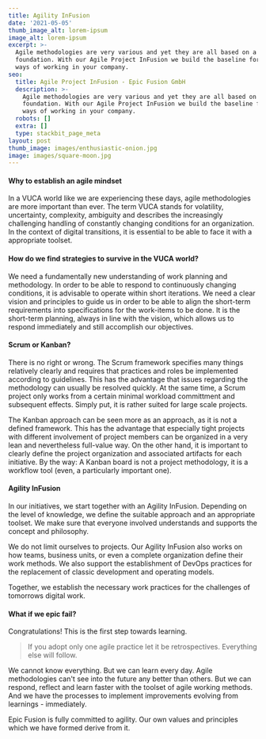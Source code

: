```yaml
---
title: Agility InFusion
date: '2021-05-05'
thumb_image_alt: lorem-ipsum
image_alt: lorem-ipsum
excerpt: >-
  Agile methodologies are very various and yet they are all based on a common
  foundation. With our Agile Project InFusion we build the baseline for agile
  ways of working in your company.
seo:
  title: Agile Project InFusion - Epic Fusion GmbH
  description: >-
    Agile methodologies are very various and yet they are all based on a common
    foundation. With our Agile Project InFusion we build the baseline for agile
    ways of working in your company.
  robots: []
  extra: []
  type: stackbit_page_meta
layout: post
thumb_image: images/enthusiastic-onion.jpg
image: images/square-moon.jpg
---
```

#### Why to establish an agile mindset

In a VUCA world like we are experiencing these days, agile methodologies are more important than ever. The term VUCA stands for volatility, uncertainty, complexity, ambiguity and describes the increasingly challenging handling of constantly changing conditions for an organization. In the context of digital transitions, it is essential to be able to face it with a appropriate toolset.

#### How do we find strategies to survive in the VUCA world?

We need a fundamentally new understanding of work planning and methodology. In order to be able to respond to continuously changing conditions, it is advisable to operate within short iterations. We need a clear vision and principles to guide us in order to be able to align the short-term requirements into specifications for the work-items to be done. It is the short-term planning, always in line with the vision, which allows us to respond immediately and still accomplish our objectives.

#### Scrum or Kanban?

There is no right or wrong. The Scrum framework specifies many things relatively clearly and requires that practices and roles be implemented according to guidelines. This has the advantage that issues regarding the methodology can usually be resolved quickly. At the same time, a Scrum project only works from a certain minimal workload committment and subsequent effects. Simply put, it is rather suited for large scale projects.

The Kanban approach can be seen more as an approach, as it is not a defined framework. This has the advantage that especially tight projects with different involvement of project members can be organized in a very lean and nevertheless full-value way. On the other hand, it is important to clearly define the project organization and associated artifacts for each initiative. By the way: A Kanban board is not a project methodology, it is a workflow tool (even, a particularly important one).

#### Agility InFusion

In our initiatives, we start together with an Agility InFusion. Depending on the level of knowledge, we define the suitable approach and an appropriate toolset. We make sure that everyone involved understands and supports the concept and philosophy.

We do not limit ourselves to projects. Our Agility InFusion also works on how teams, business units, or even a complete organization define their work methods. We also support the establishment of DevOps practices for the replacement of classic development and operating models.

Together, we establish the necessary work practices for the challenges of tomorrows digital work.

#### What if we epic fail?

Congratulations! This is the first step towards learning.

> If you adopt only one agile practice let it be retrospectives. Everything else will follow.

We cannot know everything. But we can learn every day. Agile methodologies can't see into the future any better than others. But we can respond, reflect and learn faster with the toolset of agile working methods. And we have the processes to implement improvements evolving from learnings - immediately.

Epic Fusion is fully committed to agility. Our own values and principles which we have formed derive from it.
